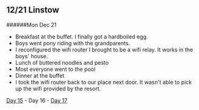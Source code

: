 12/21 Linstow
-------------
######Mon Dec  21

- Breakfast at the buffet. I finally got a hardboiled egg.
- Boys went pony riding with the grandparents.
- I reconfigured the wifi router I brought to be a wifi relay. It works in the boys' house.
- Lunch of buttered noodles and pesto
- Most everyone went to the pool
- Dinner at the buffet
- I took the wifi router back to our place next door. It wasn't able to pick up the wifi provided by the resort.


[Day 15](12-20-Linstow.md) - Day 16 - [Day 17](12-22-Linstow.md)
